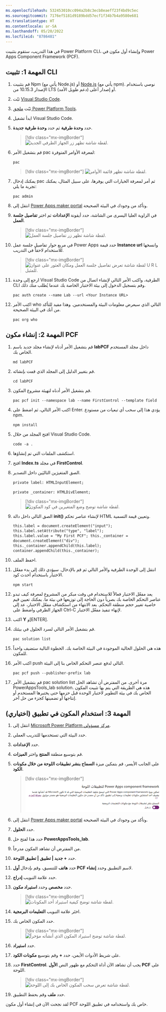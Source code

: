 ```yaml
---
ms.openlocfilehash: 532453010cc094a2b8c3ecb8eaeff23f4bd9c5ec
ms.sourcegitcommit: 7176ef5181d9189bdd57ecf1f34b7b4a9580e681
ms.translationtype: HT
ms.contentlocale: ar-SA
ms.lasthandoff: 05/20/2022
ms.locfileid: "8786481"
---
```

في هذا التدريب، ستقوم بتثبيت ‪Power Platform CLI‬، وإنشاء أول مكون في ‪Power Apps Component Framework (PCF)‬.

## <a name="task-1-install-the-cli"></a>المهمة 1: تثبيت CLI

1.  قم بتثبيت Npm (يأتي مع Node.js) أو [Node.js](https://nodejs.org/en/?azure-portal=true) (يأتي مع npm). نوصي باستخدام الإصدار 10.15.3 من LTS (دعم طويل الأمد) أو إصدار أعلى.

1.  ثبّت [Visual Studio Code](https://code.visualstudio.com/Download/?azure-portal=true).

1.  ثبّت [ملحق Power Platform Tools](https://marketplace.visualstudio.com/items?itemName=microsoft-IsvExpTools.powerplatform-vscode&azure-portal=true).

1.  ابدأ تشغيل Visual Studio Code.

1.  حدد **وحدة طرفية** ثم حدد **وحدة طرفية جديدة**.

    > [!div class="mx-imgBorder"]
    > ![لقطة شاشة تظهر زر الجهاز الطرفي الجديد.](../media/new-terminal.png)

1.  قم بتشغيل الأمر pac لمعرفة الأوامر المتوفرة:

    `pac`

    > [!div class="mx-imgBorder"]
    > ![لقطة شاشة تظهر قائمة الأوامر.](../media/commands.png)

1.  يمكنك إدخال pac ثم أمر لمعرفة الخيارات التي يوفرها، على سبيل المثال، يمكنك تجربة ما يلي:

    `pac admin`

1.  انتقل إلى [Power Apps maker portal](https://make.powerapps.com/?azure-portal=true) وتأكد من وجودك في البيئة الصحيحة.

1.  في الزاوية العليا اليسرى من الشاشة، حدد أيقونة **الإعدادات** ثم اختر **تفاصيل جلسة العمل**.

    > [!div class="mx-imgBorder"]
    > ![لقطة شاشة تظهر زر تفاصيل جلسة العمل.](../media/session-details.png)

1. في مربع حوار تفاصيل جلسة عمل Power Apps حدد قيمة **Instance url** وانسخها للاستخدام لاحقاً في التدريب.

    > [!div class="mx-imgBorder"]
    > ![لقطة شاشة تعرض تفاصيل جلسة العمل ومكان العثور على عنوان U R L للمثيل.](../media/instance.png)

1. ارجع إلى وحدة Visual Studio Code الطرفية، واكتب الأمر التالي لإنشاء اتصال من CLI وقم بتسجيل الدخول إلى بيئة الاختبار الخاصة بك عندما يُطلب منك ذلك.

    `pac auth create --name Lab --url <Your Instance URL>`

1. اكتب الأمر who التالي الذي سيعرض معلومات البيئة والمستخدمين. وهذا مفيد للتأكد من أنك في البيئة الصحيحة.

    `pac org who`

## <a name="task-2-create-a-pcf-component"></a>المهمة 2: إنشاء مكون PCF

1.  قم بتشغيل الأمر أدناه لإنشاء مجلد جديد باسم **labPCF** داخل مجلد المستخدم الخاص بك.

    `md labPCF`

1.  قم بتغيير الدليل إلى المجلد الذي قمت بإنشائه.

    `cd labPCF`

1.  قم بتشغيل الأمر أدناه لتهيئة مشروع المكون.

    `pac pcf init --namespace lab --name FirstControl --template field`

1.  اكتب الأمر التالي، ثم اضغط على Enter. يؤدي هذا إلى سحب أي تبعيات من مستودع npm.

    `npm install`

1.  افتح المجلد من خلال Visual Studio Code.

    `code -a .`

1.  استكشف الملفات التي تم إنشاؤها.

1.  افتح **Index.ts** في مجلد **FirstControl**.

1.  الصق المتغيرَين التاليَين داخل التصدير.

    `private label: HTMLInputElement;`

    `private _container: HTMLDivElement;`

    > [!div class="mx-imgBorder"]
    > ![لقطة شاشة توضح وضع المتغيرين في كود المكون.](../media/variables.png)

1.  الصق التالي داخل دالة **init()** لإنشاء عناصر تحكم HTML وتعيين قيمة التسمية.

    ```
    this.label = document.createElement("input");
    this.label.setAttribute("type", "label");
    this.label.value = "My First PCF"; this._container = document.createElement("div");
    this._container.appendChild(this.label);
    container.appendChild(this._container);
    ```

1. احفظ الملف.

1. انتقل إلى الوحدة الطرفية والأمر التالي ثم قم بالإدخال. سيؤدي ذلك إلى بدء مفعّل الاختبار باستخدام أحدث كود.

    `npm start`

1. يعد مفعّل الاختبار فعالاً للاستخدام في وقت مبكر من المشروع لمعرفة كيف تبدو عناصر التحكم الخاصة بك بصرياً دون الحاجة إلى توزيعها في بيئة ما. يمكنك تعيين قيم خاصية تغيير حجم منطقة التحكم. بعد الانتهاء من استكشاف مفعّل الاختبار، عد إلى الجهاز الطرفي واضغط على Ctrl-C لإنهاء تنفيذ مفعّل الاختبار.

1. اكتب **Y** و[ENTER].

1. قم بتشغيل الأمر التالي لسرد الحلول في بيئتك.

    `pac solution list`

1. هذه هي الحلول الحالية الموجودة في البيئة الخاصة بك. الخطوة التالية ستضيف واحداً للمكون.

1. اكتب الأمر push التالي لدفع عنصر التحكم الخاص بنا إلى البيئة.

    `pac pcf push --publisher-prefix lab`

1. قم بتشغيل الأمر pac solution list مرة أخرى. من المفترض أن تشاهد الحل PowerAppsTools_lab solution. هذه هي الطريقة التي يتم بها تثبيت المكون الخاص بك في بيئة التطوير لاختبار الوحدة قبل حزمها حتى يختبرها المستخدم أو إنتاجها أو تضمينها كجزء من حل آخر.

## <a name="task-3-use-the-component-in-an-app-optional"></a>المهمة 3: استخدام المكون في تطبيق (اختياري)

1.  انتقل إلى [Microsoft Power Platform مركز مسؤولي](https://aka.ms/ppac/?azure-portal=true).

1.  حدد البيئة التي تستخدمها للتدريب العملي.

1.  حدد **الإعدادات**.

1.  قم بتوسيع منطقة **المنتج** واختر **الميزات**.

1.  على الجانب الأيسر، قم بتمكين ميزة **‏‫السماح بنشر تطبيقات اللوحة من خلال مكونات الكود‬**.

    > [!div class="mx-imgBorder"]
    > ![لقطة شاشة توضح مكان تمكين مكونات اللوحة.](../media/code-components.png)

1.  انتقل إلى [Power Apps maker portal](https://make.powerapps.com/?azure-portal=true) وتأكد من وجودك في البيئة الصحيحة.

1.  حدد **الحلول**.

1.  حدد هذا لفتح حل **PowerAppsTools_lab**.

1.  من المفترض أن تشاهد المكون مدرجاً.

1. حدد **+ جديد | تطبيق | تطبيق اللوحة**.

1. حدد **هاتف** للتنسيق، وقم بإدخال **أول PCF** لاسم التطبيق وحدد **إنشاء**.

1. حدد علامة التبويب **إدراج**.

1. حدد **مخصص** وحدد **استيراد مكون**.

    > [!div class="mx-imgBorder"]
    > ![لقطة شاشة توضح كيفية استيراد أحد المكونات.](../media/import-component.png)

1. اختَر علامة التبويب **التعليمات البرمجية**.

1. حدد المكون الخاص بك.

    > [!div class="mx-imgBorder"]
    > ![لقطة شاشة توضح استيراد المكون الذي أنشأته مؤخراً.](../media/import.png)

1. حدد **استيراد**.

1. على شريط الأدوات الأيمن، حدد **+** وقم بتوسيع **مكونات الكود**.

1. حدد **FirstControl**. يجب أن تشاهد الآن أداة التحكم مع ظهور النص **الأول PCF** على اللوحة.

    > [!div class="mx-imgBorder"]
    > ![لقطة شاشة تعرض سحب المكون الخاص بك إلى اللوحة.](../media/canvas.png)

1. حدد **ملف** وقم بحفظ التطبيق.

لقد نجحت الآن في إنشاء أول مكون PCF خاص بك واستخدامه في تطبيق اللوحة.
